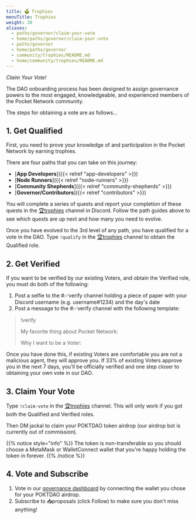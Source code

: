```yaml
---
title: 🗳 Trophies
menuTitle: Trophies
weight: 30
aliases:
  - paths/governor/claim-your-vote
  - home/paths/governor/claim-your-vote
  - paths/governor
  - home/paths/governor
  - community/trophies/README.md
  - home/community/trophies/README.md
---
```



*Claim Your Vote!*

The DAO onboarding process has been designed to assign governance powers to the most engaged, knowledgeable, and experienced members of the Pocket Network community.

The steps for obtaining a vote are as follows...

## 1. Get Qualified

First, you need to prove your knowledge of and participation in the Pocket Network by earning trophies.

There are four paths that you can take on this journey:

* [**App Developers**]({{< relref "app-developers" >}})
* [**Node Runners**]({{< relref "node-runners" >}})
* [**Community Shepherds**]({{< relref "community-shepherds" >}})
* [**Governor/Contributors**]({{< relref "contributors" >}})


You will complete a series of quests and report your completion of these quests in the [🏆trophies](https://discord.com/channels/553741558869131266/763504639299289138) channel in Discord. Follow the path guides above to see which quests are up next and how many you need to evolve.

Once you have evolved to the 3rd level of any path, you have qualified for a vote in the DAO. Type `!qualify` in the [🏆trophies](https://discord.com/channels/553741558869131266/763504639299289138) channel to obtain the Qualified role.

## 2. Get Verified

If you want to be verified by our existing Voters, and obtain the Verified role, you must do both of the following:

1. Post a selfie to the #✅verify channel holding a piece of paper with your Discord username (e.g. username#1234) and the day's date
2. Post a message to the #✅verify channel with the following template:

> !verify
>
> My favorite thing about Pocket Network:
>
> Why I want to be a Voter:
>

Once you have done this, if existing Voters are comfortable you are not a malicious agent, they will approve you. If 33% of existing Voters approve you in the next 7 days, you'll be officially verified and one step closer to obtaining your own vote in our DAO.

## 3. Claim Your Vote

Type `!claim-vote` in the [🏆trophies](https://discord.com/channels/553741558869131266/763504639299289138) channel. This will only work if you got both the Qualified and Verified roles.

Then DM jackal to claim your POKTDAO token airdrop (our airdrop bot is currently out of commission).

{{% notice style="info" %}}
The token is non-transferable so you should choose a MetaMask or WalletConnect wallet that you're happy holding the token in forever.
{{% /notice %}}

## 4. Vote and Subscribe

1. Vote in our [governance dashboard](https://gov.pokt.network) by connecting the wallet you chose for your POKTDAO airdrop.
2. Subscribe to 📥proposals (click Follow) to make sure you don't miss anything!
